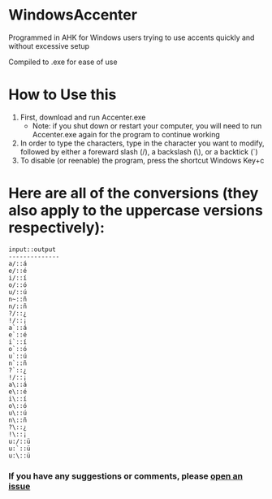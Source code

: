 # WindowsAccenter


Programmed in AHK for Windows users trying to use accents quickly and without excessive setup

Compiled to .exe for ease of use

# How to Use this
1. First, download and run Accenter.exe
    * Note: if you shut down or restart your computer, you will need to run Accenter.exe again for the program to continue working
2. In order to type the characters, type in the character you want to modify, followed by either a foreward slash (/), a backslash (\\), or a backtick (`)
3. To disable (or reenable) the program, press the shortcut Windows Key+c
# Here are all of the conversions (they also apply to the uppercase versions respectively):
    input::output
    --------------
    a/::á
    e/::é
    i/::í
    o/::ó
    u/::ú
    n~::ñ
    n/::ñ
    ?/::¿
    !/::¡
    a`::á
    e`::é
    i`::í
    o`::ó
    u`::ú
    n`::ñ
    ?`::¿
    !/::¡
    a\::á
    e\::é
    i\::í
    o\::ó
    u\::ú
    n\::ñ
    ?\::¿
    !\::¡
    u:/::ü
    u:`::ü
    u:\::ü
### If you have any suggestions or comments, please [open an issue](https://github.com/SpiritSeal/WindowsAccenter/issues/new/choose)
